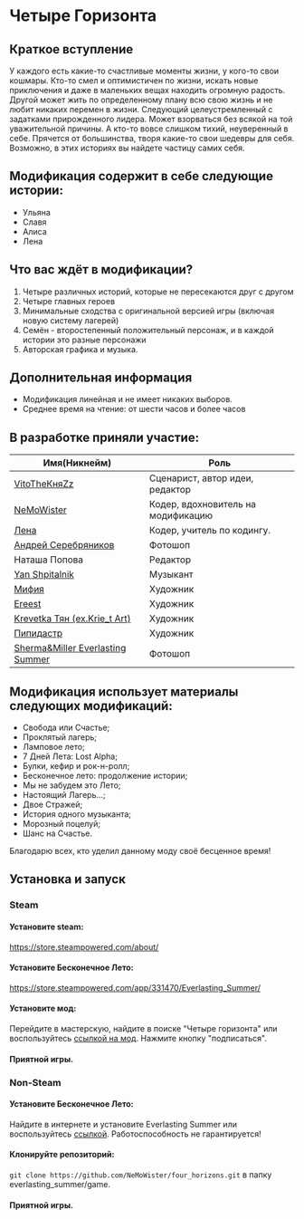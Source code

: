 # Четыре Горизонта

## Краткое вступление
У каждого есть какие-то счастливые моменты жизни, у кого-то свои кошмары.
Кто-то смел и оптимистичен по жизни, искать новые приключения и даже в маленьких вещах находить огромную радость.
Другой может жить по определенному плану всю свою жизнь и не любит никаких перемен в жизни.
Следующий целеустремленный с задатками прирожденного лидера. Может взорваться без всякой на той уважительной причины.
А кто-то вовсе слишком тихий, неуверенный в себе. Прячется от большинства, творя какие-то свои шедевры для себя.
Возможно, в этих историях вы найдете частицу самих себя.

## Модификация содержит в себе следующие истории:
* Ульяна
* Славя
* Алиса
* Лена

## Что вас ждёт в модификации?
1. Четыре различных историй, которые не пересекаются друг с другом
2. Четыре главных героев
3. Минимальные сходства с оригинальной версией игры (включая новую систему лагерей)
4. Семён - второстепенный положительный персонаж, и в каждой истории это разные персонажи
5. Авторская графика и музыка.

## Дополнительная информация
* Модификация линейная и не имеет никаких выборов.
* Среднее время на чтение: от шести часов и более часов

## В разработке приняли участие:
| Имя(Никнейм) | Роль |
|---------------------|---------------------|
| [VitoTheКняZz](https://vk.com/vitotheknyazzpublic) | Сценарист, автор идеи, редактор |
| [NeMoWister](https://vk.com/nemowister) | Кодер, вдохновитель на модификацию |
| [Лена](https://steamcommunity.com/id/lena_sova) | Кодер, учитель по кодингу. |
| [Андрей Серебряников](https://vk.com/chitatidelat) | Фотошоп |
| Наташа Попова | Редактор |
| [Yan Shpitalnik](https://vk.com/yanshpitalnikmusic) | Музыкант |
| [Мифия](https://vk.com/mifiya) | Художник |
| [Ereest](https://vk.com/ereeststudio) | Художник |
| [Krevetka Тян (ex.Krie_t Art)](https://vk.com/krietarts) | Художник |
| [Пипидастр](https://vk.com/ppipiduster) | Художник |
| [Sherma&Miller Everlasting Summer](https://vk.com/shermamiller18) | Фотошоп |

## Модификация использует материалы следующих модификаций:
* Свобода или Счастье;
* Проклятый лагерь;
* Ламповое лето;
* 7 Дней Лета: Lost Alpha;
* Булки, кефир и рок-н-ролл;
* Бесконечное лето: продолжение истории;
* Мы не забудем это Лето;
* Настоящий Лагерь...;
* Двое Стражей;
* История одного музыканта;
* Морозный поцелуй;
* Шанс на Счастье.

Благодарю всех, кто уделил данному моду своё бесценное время!

## Установка и запуск

### Steam
#### Установите steam:
https://store.steampowered.com/about/
#### Установите Бесконечное Лето:
https://store.steampowered.com/app/331470/Everlasting_Summer/
#### Установите мод:
Перейдите в мастерскую, найдите в поиске "Четыре горизонта" или воспользуйтесь [ссылкой на мод](https://steamcommunity.com/sharedfiles/filedetails/?id=2881372835). Нажмите кнопку "подписаться".
#### Приятной игры.

### Non-Steam
#### Установите Бесконечное Лето:
Найдите в интернете и установите Everlasting Summer или воспользуйтесь [ссылкой](https://rutracker.net/forum/viewtopic.php?t=4621080). Работоспособность не гарантируется!
#### Клонируйте репозиторий:
`git clone https://github.com/NeMoWister/four_horizons.git` в папку everlasting_summer/game.
#### Приятной игры.

